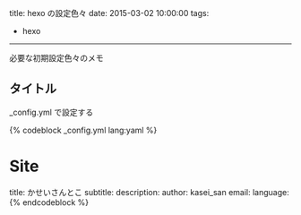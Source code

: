 title: hexo の設定色々
date: 2015-03-02 10:00:00
tags:
- hexo
---

必要な初期設定色々のメモ

<!-- more -->


## タイトル

_config.yml で設定する

{% codeblock _config.yml lang:yaml %}
# Site
title: かせいさんとこ
subtitle:
description: 
author: kasei_san
email:
language:
{% endcodeblock %}


